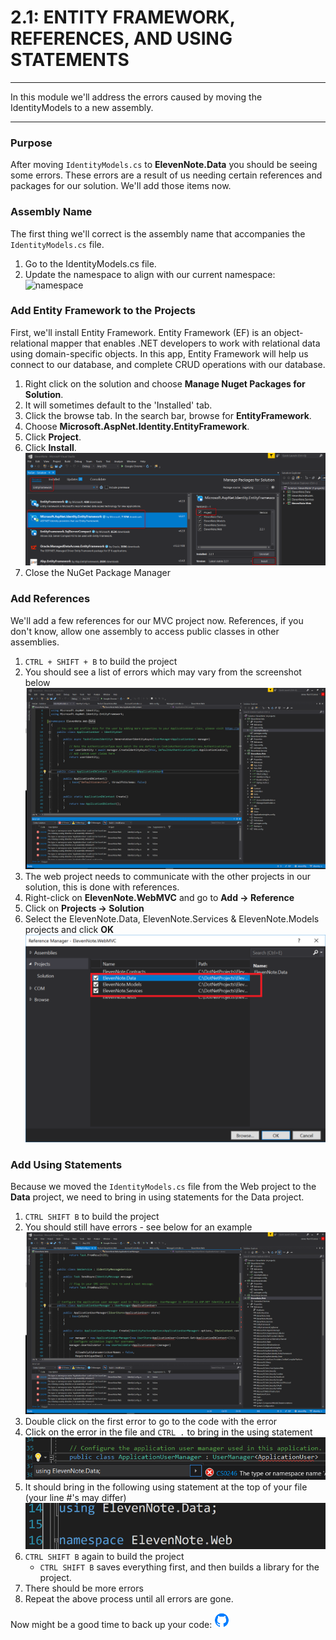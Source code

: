 # 2.1: ENTITY FRAMEWORK, REFERENCES, AND USING STATEMENTS
---
In this module we'll address the errors caused by moving the IdentityModels to a new assembly. 

<hr>

### Purpose
After moving `IdentityModels.cs` to **ElevenNote.Data** you should be seeing some errors. These errors are a result of us needing certain references and packages for our solution. We'll add those items now.

### Assembly Name
The first thing we'll correct is the assembly name that accompanies the `IdentityModels.cs` file.
1. Go to the IdentityModels.cs file.
2. Update the namespace to align with our current namespace:
![namespace](..assets/2.1-namespace.png)

### Add Entity Framework to the Projects
First, we'll install Entity Framework. Entity Framework (EF) is an object-relational mapper that enables .NET developers to work with relational data using domain-specific objects. In this app, Entity Framework will help us connect to our database, and complete CRUD operations with our database. 

1. Right click on the solution and choose **Manage Nuget Packages for Solution**.
2. It will sometimes default to the 'Installed' tab. 
3. Click the browse tab. In the search bar, browse for **EntityFramework**.
3. Choose **Microsoft.AspNet.Identity.EntityFramework**.
4. Click **Project**.
5. Click **Install**.
![EntityFramework](../assets/2.1-A.png)
6. Close the NuGet Package Manager

### Add References
We'll add a few references for our MVC project now. References, if you don't know, allow one assembly to access public classes in other assemblies.

1. `CTRL + SHIFT + B` to build the project
2. You should see a list of errors which may vary from the screenshot below
![Reference Errors](../assets/2.1-B.png)
3. The web project needs to communicate with the other projects in our solution, this is done with references.
4. Right-click on **ElevenNote.WebMVC** and go to **Add -> Reference**
5. Click on **Projects -> Solution**
6. Select the ElevenNote.Data, ElevenNote.Services & ElevenNote.Models projects and click **OK**
![Add References](../assets/2.1-web-references.PNG)

### Add Using Statements
Because we moved the `IdentityModels.cs` file from the Web project to the **Data** project, we need to bring in using statements for the Data project.

1. `CTRL SHIFT B` to build the project
2. You should still have errors - see below for an example
![Using Statement Errors](../assets/2.1-D.png)
3. Double click on the first error to go to the code with the error
4. Click on the error in the file and `CTRL .` to bring in the using statement
![CTRL .](../assets/2.1-E.png)
5. It should bring in the following using statement at the top of your file (your line #'s may differ)
![Using Statement](../assets/2.1-F.png)
6. `CTRL SHIFT B` again to build the project
   - `CTRL SHIFT B` saves everything first, and then builds a library for the project.
7. There should be more errors
8. Repeat the above process until all errors are gone.

Now might be a good time to back up your code: 
![Git](../assets/devicons_github_badge.png)


